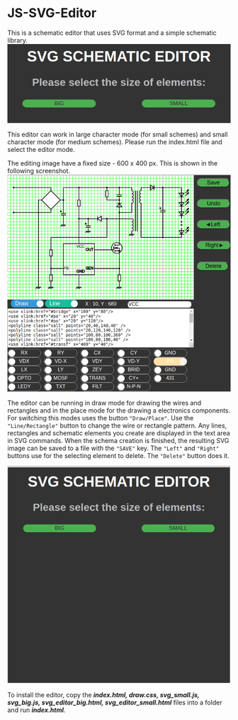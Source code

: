 # JS-SVG-Editor
This is a schematic editor that uses SVG format and a simple schematic library.
![Editor start screen](https://github.com/bigbigmdm/JS-SVG-Editor/raw/main/start_editor.png)

This editor can work in large character mode (for small schemes) and small character mode (for medium schemes). Please run the index.html file and select the editor mode.

The editing image have a fixed size - 600 x 400 px. This is shown in the following screenshot.
![Editor main screen](https://github.com/bigbigmdm/JS-SVG-Editor/raw/main/svg_editor_small.png)

The editor can be running in draw mode for drawing the wires and rectangles and in the place mode for the drawing a electronics components. For switching this modes uses the button `"Draw/Place"`. Use the `"Line/Rectangle"` button to change the wire or rectangle pattern. Any lines, rectangles and schematic elements you create are displayed in the text area in SVG commands. When the schema creation is finished, the resulting SVG image can be saved to a file with the `"SAVE"` key. The `"Left"` and `"Right"` buttons use for the selecting element to delete. The `"Delete"` button does it.

![Editor start screen](https://github.com/bigbigmdm/JS-SVG-Editor/blob/main/Peek%202022-02-01%2011-38.gif)

To install the editor, copy the ***index.html, draw.css, svg_small.js, svg_big.js, 
svg_editor_big.html, svg_editor_small.html*** files into a folder and run ***index.html***.
